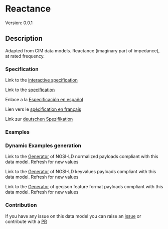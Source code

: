# Reactance
Version: 0.0.1

## Description 

Adapted from CIM data models. Reactance (imaginary part of impedance), at rated frequency.
### Specification

Link to the [interactive specification](https://swagger.lab.fiware.org/?url=https://github.com/smart-data-models/dataModel.EnergyCIM/blob/master/Reactance/swagger.yaml)

Link to the [specification](https://github.com/smart-data-models/dataModel.EnergyCIM/blob/master/Reactance/doc/spec.md)

Enlace a la [Especificación en español](https://github.com/smart-data-models/dataModel.EnergyCIM/blob/master/Reactance/doc/spec_ES.md)

Lien vers le [spécification en français](https://github.com/smart-data-models/dataModel.EnergyCIM/blob/master/Reactance/doc/spec_FR.md)

Link zur [deutschen Spezifikation](https://github.com/smart-data-models/dataModel.EnergyCIM/blob/master/Reactance/doc/spec_DE.md)
### Examples
### Dynamic Examples generation

Link to the [Generator](https://smartdatamodels.org/extra/ngsi-ld_generator.php?schemaUrl=https://raw.githubusercontent.com/smart-data-models/dataModel.EnergyCIM/master/Reactance/schema.json&email=info@smartdatamodels.org) of NGSI-LD normalized payloads compliant with this data model. Refresh for new values

Link to the [Generator](https://smartdatamodels.org/extra/ngsi-ld_generator_keyvalues.php?schemaUrl=https://raw.githubusercontent.com/smart-data-models/dataModel.EnergyCIM/master/Reactance/schema.json&email=info@smartdatamodels.org) of NGSI-LD keyvalues payloads compliant with this data model. Refresh for new values

Link to the [Generator](https://smartdatamodels.org/extra/geojson_features_generator_v1.0.php?schemaUrl=https://raw.githubusercontent.com/smart-data-models/dataModel.EnergyCIM/master/Reactance/schema.json&email=info@smartdatamodels.org) of geojson feature format payloads compliant with this data model. Refresh for new values
### Contribution

 If you have any issue on this data model you can raise an [issue](https://github.com/smart-data-models/dataModel.EnergyCIM/issues)  or contribute with a [PR](https://github.com/smart-data-models/dataModel.EnergyCIM/pulls)